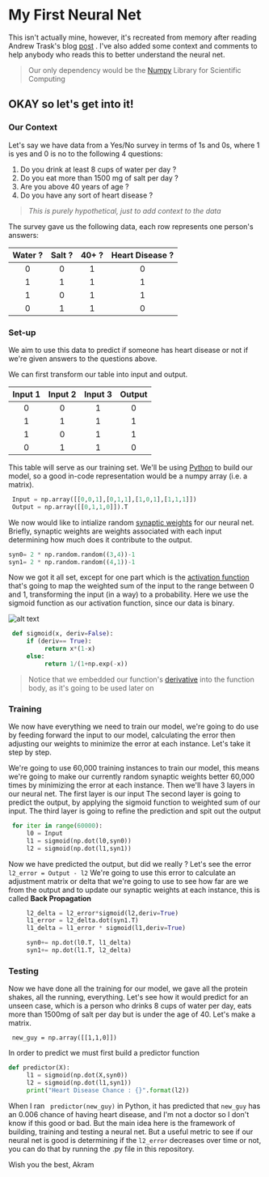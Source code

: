 # My First Neural Net
This isn't actually mine, however, it's recreated from memory after reading Andrew Trask's blog [post](https://iamtrask.github.io/2015/07/12/basic-python-network/ "post") . I've also added some context and comments to help anybody who reads this to better understand the neural net.
> Our only dependency would be the [Numpy](http://www.numpy.org/) Library for Scientific Computing

## OKAY so let's get into it!

### Our Context
Let's say we have data from a Yes/No survey in terms of 1s and 0s, where 1 is yes and 0 is no to  the following 4 questions:

1. Do you drink at least 8 cups of water per day ?
2. Do you eat more than 1500 mg of salt per day ?
3. Are you above 40 years of age ?
4. Do you have any sort of heart disease ?

>*This is purely hypothetical, just to add context to the data*

The survey gave us the following data, each row represents one person's answers:

|Water ?| Salt ?  | 40+ ?  | Heart Disease ?
| :-------------:|:-------------:| :-----:|:----:|
|  0    | 0 | 1 |0
| 1     | 1      |   1 |1
| 1 | 0 |    1 |1
|0|1|1|0

### Set-up

We aim to use this data to predict if someone has heart disease or not if we're given answers to the questions above.

We can first transform our table into input and output.

|Input 1| Input 2  | Input 3  | Output
| :-------------:|:-------------:| :-----:|:----:|
|  0    | 0 | 1 |0
| 1     | 1      |   1 |1
| 1 | 0 |    1 |1
|0|1|1|0

This table will serve as our training set. We'll be using [Python](https://www.python.org/downloads/) to build our model, so a good in-code representation would be a numpy array (i.e. a matrix).
   
``` python 
 Input = np.array([[0,0,1],[0,1,1],[1,0,1],[1,1,1]])
 Output = np.array([[0,1,1,0]]).T 
 ```

We now would like to intialize random [synaptic weights](https://en.wikipedia.org/wiki/Synaptic_weight) for our neural net. Briefly, synaptic weights are weights associated with each input determining how much does it contribute to the output.

``` python 
syn0= 2 * np.random.random((3,4))-1
syn1= 2 * np.random.random((4,1))-1 
```

Now we got it all set, except for one part which is the [activation function](https://en.wikipedia.org/wiki/Activation_function) that's going to map the weighted sum of the input to the range between 0 and 1, transforming the input (in a way) to a probability. Here we use the sigmoid function as our activation function, since our data is binary.

![alt text](https://upload.wikimedia.org/wikipedia/commons/thumb/5/53/Sigmoid-function-2.svg/2000px-Sigmoid-function-2.svg.png)


``` python 
 def sigmoid(x, deriv=False):
     if (deriv== True):
          return x*(1-x)
     else:
          return 1/(1+np.exp(-x)) 
```
> Notice that we embedded our function's [derivative](https://www.youtube.com/watch?v=9vKqVkMQHKk) into the function body, as it's going to be used later on

### Training

We now have everything we need to train our model, we're going to do use by feeding forward the input to our model, calculating the error then adjusting our weights to minimize the error at each instance. Let's take it step by step.

We're going to use 60,000 training instances to train our model, this means we're going to make our currently random synaptic weights better 60,000 times by minimizing the error at each instance. Then we'll have 3 layers in our neural net. 
The first layer is our input
The second layer is going to predict the output, by applying the sigmoid function to weighted sum of our input.
The third layer is going to refine the prediction and spit out the output
```python 
 for iter in range(60000):
     l0 = Input
     l1 = sigmoid(np.dot(l0,syn0)) 
     l2 = sigmoid(np.dot(l1,syn1))
```

Now we have predicted the output, but did we really ? Let's see the error
` l2_error = Output - l2 `
We're going to use this error to calculate an adjustment matrix or delta that we're going to use to see how far are we from the output and  to update our synaptic weights at each instance, this is called **Back Propagation**
``` python 
	 l2_delta = l2_error*sigmoid(l2,deriv=True)
     l1_error = l2_delta.dot(syn1.T)
     l1_delta = l1_error * sigmoid(l1,deriv=True)

     syn0+= np.dot(l0.T, l1_delta)
     syn1+= np.dot(l1.T, l2_delta)

```

### Testing

Now we have done all the training for our model, we gave all the protein shakes, all the running, everything. Let's see how it would predict for an unseen case, which is a person who drinks 8 cups of water per day, eats more than 1500mg of salt per day but is under the age of 40. Let's make a matrix.

` new_guy = np.array([[1,1,0]])`

In order to predict we must first build a predictor function 
```python
def predictor(X):
     l1 = sigmoid(np.dot(X,syn0))
     l2 = sigmoid(np.dot(l1,syn1)) 
     print("Heart Disease Chance : {}".format(l2))
```

When I ran ` predictor(new_guy)` in Python, it has predicted that `new_guy` has an 0.006 chance of having heart disease, and I'm not a doctor so I don't know if this good or bad. But the main idea here is the framework of building, training and testing a neural net. But a useful metric to see if our neural net is good is determining if the `l2_error` decreases over time or not, you can do that by running the .py file in this repository.

Wish you the best,
Akram


